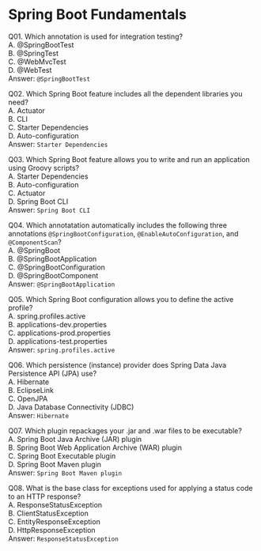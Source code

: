 Spring Boot Fundamentals
========================

Q01. Which annotation is used for integration testing?  
A. @SpringBootTest  
B. @SpringTest  
C. @WebMvcTest  
D. @WebTest  
Answer: `@SpringBootTest`  

Q02. Which Spring Boot feature includes all the dependent libraries you need?  
A. Actuator  
B. CLI  
C. Starter Dependencies  
D. Auto-configuration  
Answer: `Starter Dependencies`  

Q03. Which Spring Boot feature allows you to write and run an application using Groovy scripts?  
A. Starter Dependencies  
B. Auto-configuration  
C. Actuator  
D. Spring Boot CLI  
Answer: `Spring Boot CLI`  

Q04. Which annotatation automatically includes the following three annotations `@SpringBootConfiguration`, `@EnableAutoConfiguration`, and `@ComponentScan`?  
A. @SpringBoot  
B. @SpringBootApplication  
C. @SpringBootConfiguration  
D. @SpringBootComponent  
Answer: `@SpringBootApplication`  

Q05. Which Spring Boot configuration allows you to define the active profile?  
A. spring.profiles.active  
B. applications-dev.properties  
C. applications-prod.properties  
D. applications-test.properties  
Answer: `spring.profiles.active`  

Q06. Which persistence (instance) provider does Spring Data Java Persistence API (JPA) use?  
A. Hibernate  
B. EclipseLink  
C. OpenJPA  
D. Java Database Connectivity (JDBC)  
Answer: `Hibernate`  

Q07. Which plugin repackages your .jar and .war files to be executable?  
A. Spring Boot Java Archive (JAR) plugin  
B. Spring Boot Web Application Archive (WAR) plugin  
C. Spring Boot Executable plugin  
D. Spring Boot Maven plugin  
Answer: `Spring Boot Maven plugin`  

Q08. What is the base class for exceptions used for applying a status code to an HTTP response?  
A. ResponseStatusException  
B. ClientStatusException  
C. EntityResponseException  
D. HttpResponseException  
Answer: `ResponseStatusException`  

